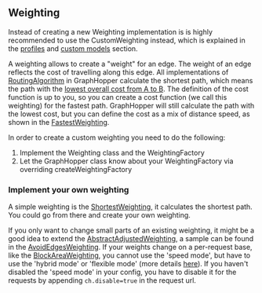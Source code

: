 ## Weighting

Instead of creating a new Weighting implementation is is highly recommended to use the CustomWeighting instead, which is explained in
the [profiles](profiles.md) and [custom models](custom-models.md) section.

A weighting allows to create a "weight" for an edge. The weight of an edge reflects the cost of travelling along this edge.
All implementations of [RoutingAlgorithm](https://github.com/graphhopper/graphhopper/blob/master/core/src/main/java/com/graphhopper/routing/RoutingAlgorithm.java)
in GraphHopper calculate the shortest path, which means the path with the [lowest overall cost from A to B](https://en.wikipedia.org/wiki/Shortest_path_problem).
The definition of the cost function is up to you, so you can create a cost function (we call this weighting) for the fastest path.
GraphHopper will still calculate the path with the lowest cost, but you can define the cost as a mix of distance speed, as shown in the
[FastestWeighting](https://github.com/graphhopper/graphhopper/blob/master/core/src/main/java/com/graphhopper/routing/weighting/FastestWeighting.java).

In order to create a custom weighting you need to do the following:

 1. Implement the Weighting class and the WeightingFactory
 2. Let the GraphHopper class know about your WeightingFactory via overriding createWeightingFactory

### Implement your own weighting

A simple weighting is the [ShortestWeighting](https://github.com/graphhopper/graphhopper/blob/master/core/src/main/java/com/graphhopper/routing/weighting/ShortestWeighting.java),
it calculates the shortest path. You could go from there and create your own weighting.

If you only want to change small parts of an existing weighting, it might be a good idea to extend the [AbstractAdjustedWeighting](https://github.com/graphhopper/graphhopper/blob/master/core/src/main/java/com/graphhopper/routing/weighting/AbstractAdjustedWeighting.java),
a sample can be found in the [AvoidEdgesWeighting](https://github.com/graphhopper/graphhopper/blob/master/core/src/main/java/com/graphhopper/routing/weighting/AvoidEdgesWeighting.java).
If your weights change on a per-request base, like the [BlockAreaWeighting](https://github.com/graphhopper/graphhopper/blob/bbd62fded97be060fc09177f9fae794cea284554/core/src/main/java/com/graphhopper/routing/weighting/BlockAreaWeighting.java),
you cannot use the 'speed mode', but have to use the 'hybrid mode' or 'flexible mode' (more details [here](https://github.com/graphhopper/graphhopper#technical-overview)).
If you haven't disabled the 'speed mode' in your config, you have to disable it for the requests by appending `ch.disable=true`
in the request url.